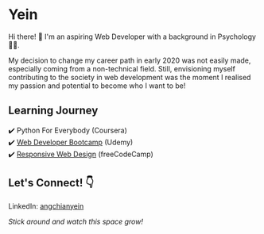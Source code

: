 # **Yein**  
Hi there! :wave: I'm an aspiring Web Developer with a background in Psychology :woman_student:.  

My decision to change my career path in early 2020 was not easily made, especially coming from a non-technical field. Still, envisioning myself contributing to the society in web development was the moment I realised my passion and potential to become who I want to be!

## Learning Journey
:heavy_check_mark: Python For Everybody (Coursera)  
:heavy_check_mark: [Web Developer Bootcamp](https://github.com/acyein/The-Web-Developer-Bootcamp) (Udemy)  
:heavy_check_mark: [Responsive Web Design](https://github.com/acyein/Responsive-Web-Design) (freeCodeCamp)

## Let's Connect! :point_down:
LinkedIn: [angchianyein](https://www.linkedin.com/in/angchianyein)  

*Stick around and watch this space grow!*